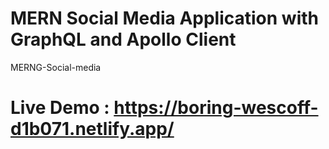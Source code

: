 # MERN Social Media Application with GraphQL and Apollo Client
 MERNG-Social-media


# Live Demo : https://boring-wescoff-d1b071.netlify.app/
